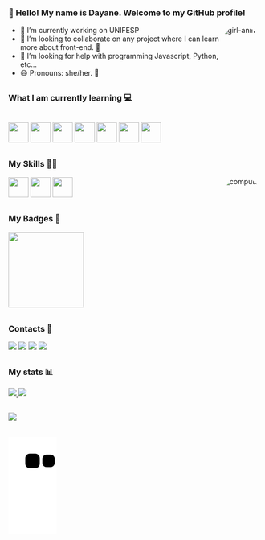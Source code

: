 ### 👋 Hello! My name is Dayane. Welcome to my GitHub profile!

<!--
**dayane-lis/dayane-lis** is a ✨ _special_ ✨ repository because its `README.md` (this file) appears on your GitHub profile.

Here are some ideas to get you started:
-->
<div><img align="right" alt="girl-anime" height="240" style="border-radius:90px;" src="https://i.pinimg.com/originals/75/8f/1c/758f1cd8cede9c3e4711306fc030f4ce.gif"></div>

 
- 🔭 I’m currently working on UNIFESP
- 👯 I’m looking to collaborate on any project where I can learn more about front-end. :raising_hand:
- 🤔 I’m looking for help with programming Javascript, Python, etc...
- 😄 Pronouns: she/her. :woman:
<!-- ⚡ Fun fact: After 20 years I finally started to understand programming. :sweat_smile: -->

##
### What I am currently learning :computer: 
<div style="display: inline_block"><br>
<img src="https://cdn.jsdelivr.net/gh/devicons/devicon/icons/nodejs/nodejs-plain-wordmark.svg" width="40" height="40"/> <img src="https://cdn.jsdelivr.net/gh/devicons/devicon/icons/typescript/typescript-original.svg" width="40" height="40"/>
<img src="https://cdn.jsdelivr.net/gh/devicons/devicon/icons/react/react-original.svg" width="40" height="40"/> <img src="https://cdn.jsdelivr.net/gh/devicons/devicon/icons/flutter/flutter-original.svg" width="40" height="40"/> <img src="https://cdn.jsdelivr.net/gh/devicons/devicon/icons/angularjs/angularjs-original.svg" width="40" height="40"/> <img src="https://cdn.jsdelivr.net/gh/devicons/devicon/icons/vuejs/vuejs-original-wordmark.svg" width="40" height="40"/> <img src="https://cdn.jsdelivr.net/gh/devicons/devicon/icons/linux/linux-original.svg" width="40" height="40"/> 
</div> 


##
### My Skills :woman_technologist:
<div>
  <img src="https://cdn.jsdelivr.net/gh/devicons/devicon/icons/html5/html5-plain-wordmark.svg" width="40" height="40"/> <img src="https://cdn.jsdelivr.net/gh/devicons/devicon/icons/css3/css3-plain-wordmark.svg" width="40" height="40"/> <img src="https://cdn.jsdelivr.net/gh/devicons/devicon/icons/javascript/javascript-original.svg" width="40" height="40"/>
 
 <img align="right" alt="computer" height="170" style="border-radius:90px;" src="https://c.tenor.com/QLh0PhunTj8AAAAC/anime-typing.gif">
</div>

##
### My Badges :medal_sports:
<div>
 <img src="https://media.discordapp.net/attachments/963548819256123434/963549154204864563/Badge_Alura_Challenge_FRONT-END_First_v2.png?width=468&height=468" width="150" height="150"/>


##
### Contacts :e-mail:
<div>
<a href="https://instagram.com/dayane_lis" target="_blank"><img src="https://img.shields.io/badge/-Instagram-%23E4405F?style=for-the-badge&logo=instagram&logoColor=white" target="_blank"></a>
<a href="https://www.twitch.tv/dayanelis" target="_blank"><img src="https://img.shields.io/badge/Twitch-9146FF?style=for-the-badge&logo=twitch&logoColor=white" target="_blank"></a>
<a href = "mailto:day.nemesis@gmail.com"><img src="https://img.shields.io/badge/Gmail-D14836?style=for-the-badge&logo=gmail&logoColor=white" target="_blank"></a>
<a href="https://www.linkedin.com/in/dayane-silva-0a41b755" target="_blank"><img src="https://img.shields.io/badge/-LinkedIn-%230077B5?style=for-the-badge&logo=linkedin&logoColor=white" target="_blank"></a>   
</div>


##
### My stats :bar_chart:
<div>
  <a href="https://github.com/dayane-lis">
  <img height="160em" src="https://github-readme-stats.vercel.app/api?username=dayane-lis&show_icons=true&theme=bear&include_all_commits=true&count_private=true"/>
  <img height="160em" src="https://github-readme-stats.vercel.app/api/top-langs/?username=dayane-lis&layout=compact&langs_count=7&theme=bear"/>
</div>
 
 ##
 <div>
 <img src="https://activity-graph.herokuapp.com/graph?username=dayane-lis&custom_title=Dayane%20Contribution%20Graph&theme=bear&bg_color=282828&hide_border=true&line=ba14e3&point=e3107d" />
 </div>
  
  
  ## 
  
  ![Snake animation](https://github.com/dayane-lis/dayane-lis/blob/output/github-contribution-grid-snake.svg)
